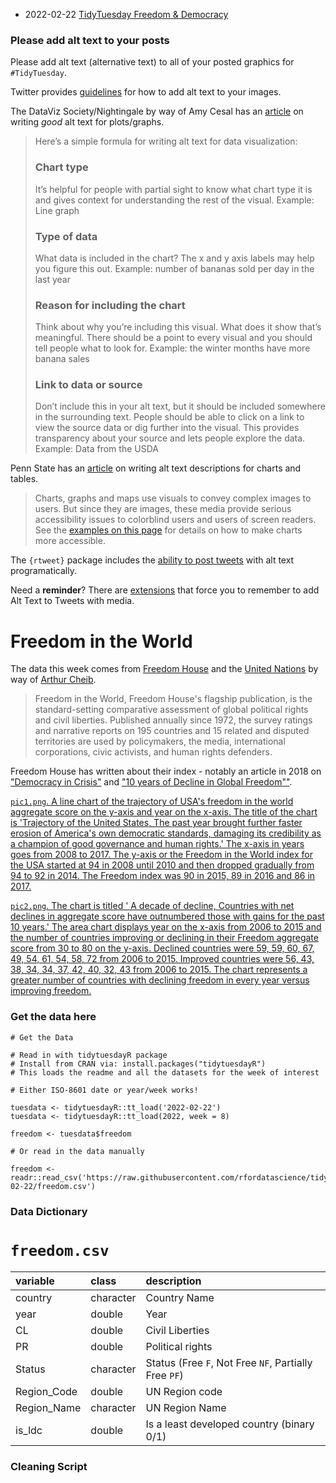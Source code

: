* 2022-02-22 [TidyTuesday Freedom & Democracy](https://hardin47.github.io/TidyTuesday/2022-02-22/freedom.html)


### Please add alt text to your posts

Please add alt text (alternative text) to all of your posted graphics for `#TidyTuesday`. 

Twitter provides [guidelines](https://help.twitter.com/en/using-twitter/picture-descriptions) for how to add alt text to your images.

The DataViz Society/Nightingale by way of Amy Cesal has an [article](https://medium.com/nightingale/writing-alt-text-for-data-visualization-2a218ef43f81) on writing _good_ alt text for plots/graphs.

> Here’s a simple formula for writing alt text for data visualization:
> ### Chart type
> It’s helpful for people with partial sight to know what chart type it is and gives context for understanding the rest of the visual.
> Example: Line graph
> ### Type of data
> What data is included in the chart? The x and y axis labels may help you figure this out.
> Example: number of bananas sold per day in the last year
> ### Reason for including the chart
> Think about why you’re including this visual. What does it show that’s meaningful. There should be a point to every visual and you should tell people what to look for.
> Example: the winter months have more banana sales
> ### Link to data or source
> Don’t include this in your alt text, but it should be included somewhere in the surrounding text. People should be able to click on a link to view the source data or dig further into the visual. This provides transparency about your source and lets people explore the data.
> Example: Data from the USDA

Penn State has an [article](https://accessibility.psu.edu/images/charts/) on writing alt text descriptions for charts and tables.

> Charts, graphs and maps use visuals to convey complex images to users. But since they are images, these media provide serious accessibility issues to colorblind users and users of screen readers. See the [examples on this page](https://accessibility.psu.edu/images/charts/) for details on how to make charts more accessible.

The `{rtweet}` package includes the [ability to post tweets](https://docs.ropensci.org/rtweet/reference/post_tweet.html) with alt text programatically.

Need a **reminder**? There are [extensions](https://chrome.google.com/webstore/detail/twitter-required-alt-text/fpjlpckbikddocimpfcgaldjghimjiik/related) that force you to remember to add Alt Text to Tweets with media.

# Freedom in the World

The data this week comes from [Freedom House](https://freedomhouse.org/reports/publication-archives) and the [United Nations](https://unstats.un.org/unsd/methodology/m49/overview/) by way of [Arthur Cheib](https://github.com/ArthurCheib/analytical-politics-project/blob/main/data/tidy-data-fh-un.csv).

> Freedom in the World, Freedom House's flagship publication, is the standard-setting comparative assessment of global political rights and civil liberties. Published annually since 1972, the survey ratings and narrative reports on 195 countries and 15 related and disputed territories are used by policymakers, the media, international corporations, civic activists, and human rights defenders. 

Freedom House has written about their index - notably an article in 2018 on ["Democracy in Crisis"](https://freedomhouse.org/report/freedom-world/2018/democracy-crisis) and ["10 years of Decline in Global Freedom""](https://freedomhouse.org/article/q-10-years-decline-global-freedom).

[`pic1.png`. A line chart of the trajectory of USA's freedom in the world aggregate score on the y-axis and year on the x-axis. The title of the chart is 'Trajectory of the United States, The past year brought further faster erosion of America's own democratic standards, damaging its credibility as a champion of good governance and human rights.' The x-axis in years goes from 2008 to 2017. The y-axis or the Freedom in the World index for the USA started at 94 in 2008 until 2010 and then dropped gradually from 94 to 92 in 2014. The Freedom index was 90 in 2015, 89 in 2016 and 86 in 2017.](pic1.png)

[`pic2.png`. The chart is titled ' A decade of decline, Countries with net declines in aggregate score have outnumbered those with gains for the past 10 years.' The area chart displays year on the x-axis from 2006 to 2015 and the number of countries improving or declining in their Freedom aggregate score from 30 to 80 on the y-axis. Declined countries were 59, 59, 60, 67, 49, 54, 61, 54, 58, 72 from 2006 to 2015. Improved countries were 56, 43, 38, 34, 34, 37, 42, 40, 32, 43 from 2006 to 2015. The chart represents a greater number of countries with declining freedom in every year versus improving freedom.](pic2.png)

### Get the data here

```{r}
# Get the Data

# Read in with tidytuesdayR package 
# Install from CRAN via: install.packages("tidytuesdayR")
# This loads the readme and all the datasets for the week of interest

# Either ISO-8601 date or year/week works!

tuesdata <- tidytuesdayR::tt_load('2022-02-22')
tuesdata <- tidytuesdayR::tt_load(2022, week = 8)

freedom <- tuesdata$freedom

# Or read in the data manually

freedom <- readr::read_csv('https://raw.githubusercontent.com/rfordatascience/tidytuesday/master/data/2022/2022-02-22/freedom.csv')

```
### Data Dictionary

# `freedom.csv`

|variable    |class     |description |
|:-----------|:---------|:-----------|
|country     |character | Country Name |
|year        |double    | Year |
|CL          |double    | Civil Liberties |
|PR          |double    | Political rights |
|Status      |character | Status (Free `F`, Not Free `NF`, Partially Free `PF`) |
|Region_Code |double    | UN Region code |
|Region_Name |character | UN Region Name |
|is_ldc      |double    | Is a least developed country (binary 0/1) |

### Cleaning Script

